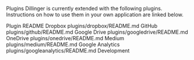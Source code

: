 Plugins
Dillinger is currently extended with the following plugins.
Instructions on how to use them in your own application are linked below.

Plugin	README
Dropbox	plugins/dropbox/README.md
GitHub	plugins/github/README.md
Google Drive	plugins/googledrive/README.md
OneDrive	plugins/onedrive/README.md
Medium	plugins/medium/README.md
Google Analytics	plugins/googleanalytics/README.md
Development
